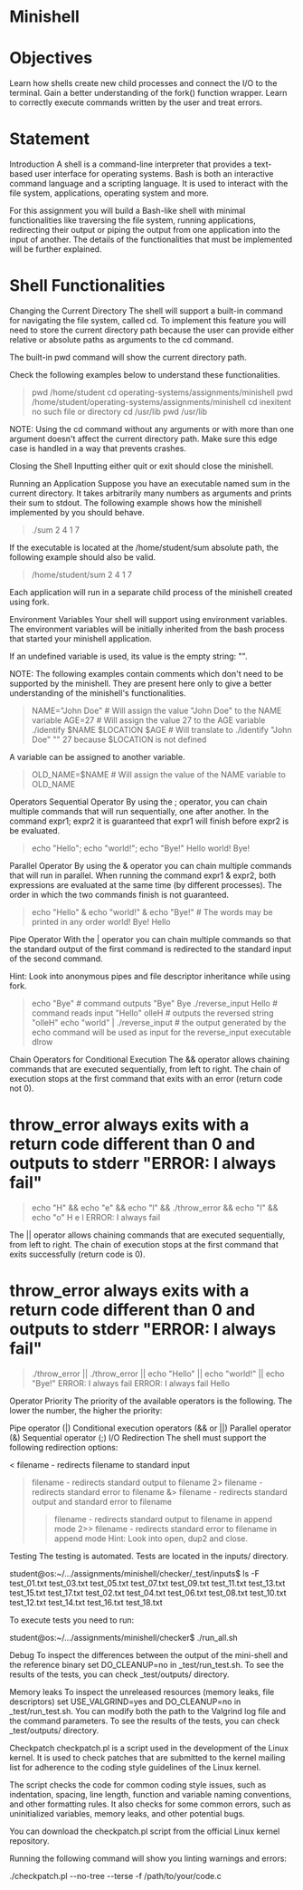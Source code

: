 # Minishell
# Objectives
Learn how shells create new child processes and connect the I/O to the terminal.
Gain a better understanding of the fork() function wrapper.
Learn to correctly execute commands written by the user and treat errors.
# Statement
Introduction
A shell is a command-line interpreter that provides a text-based user interface for operating systems. Bash is both an interactive command language and a scripting language. It is used to interact with the file system, applications, operating system and more.

For this assignment you will build a Bash-like shell with minimal functionalities like traversing the file system, running applications, redirecting their output or piping the output from one application into the input of another. The details of the functionalities that must be implemented will be further explained.

# Shell Functionalities
Changing the Current Directory
The shell will support a built-in command for navigating the file system, called cd. To implement this feature you will need to store the current directory path because the user can provide either relative or absolute paths as arguments to the cd command.

The built-in pwd command will show the current directory path.

Check the following examples below to understand these functionalities.

> pwd
/home/student
> cd operating-systems/assignments/minishell
> pwd
/home/student/operating-systems/assignments/minishell
> cd inexitent
no such file or directory
> cd /usr/lib
> pwd
/usr/lib

NOTE: Using the cd command without any arguments or with more than one argument doesn't affect the current directory path. Make sure this edge case is handled in a way that prevents crashes.

Closing the Shell
Inputting either quit or exit should close the minishell.

Running an Application
Suppose you have an executable named sum in the current directory. It takes arbitrarily many numbers as arguments and prints their sum to stdout. The following example shows how the minishell implemented by you should behave.

> ./sum 2 4 1
7

If the executable is located at the /home/student/sum absolute path, the following example should also be valid.

> /home/student/sum 2 4 1
7

Each application will run in a separate child process of the minishell created using fork.

Environment Variables
Your shell will support using environment variables. The environment variables will be initially inherited from the bash process that started your minishell application.

If an undefined variable is used, its value is the empty string: "".

NOTE: The following examples contain comments which don't need to be supported by the minishell. They are present here only to give a better understanding of the minishell's functionalities.

> NAME="John Doe"                    # Will assign the value "John Doe" to the NAME variable
> AGE=27                             # Will assign the value 27 to the AGE variable
> ./identify $NAME $LOCATION $AGE    # Will translate to ./identify "John Doe" "" 27 because $LOCATION is not defined


A variable can be assigned to another variable.

> OLD_NAME=$NAME    # Will assign the value of the NAME variable to OLD_NAME

Operators
Sequential Operator
By using the ; operator, you can chain multiple commands that will run sequentially, one after another. In the command expr1; expr2 it is guaranteed that expr1 will finish before expr2 is be evaluated.

> echo "Hello"; echo "world!"; echo "Bye!"
Hello
world!
Bye!

Parallel Operator
By using the & operator you can chain multiple commands that will run in parallel. When running the command expr1 & expr2, both expressions are evaluated at the same time (by different processes). The order in which the two commands finish is not guaranteed.

> echo "Hello" & echo "world!" & echo "Bye!"  # The words may be printed in any order
world!
Bye!
Hello


Pipe Operator
With the | operator you can chain multiple commands so that the standard output of the first command is redirected to the standard input of the second command.

Hint: Look into anonymous pipes and file descriptor inheritance while using fork.

> echo "Bye"                      # command outputs "Bye"
Bye
> ./reverse_input
Hello                             # command reads input "Hello"
olleH                             # outputs the reversed string "olleH"
> echo "world" | ./reverse_input  # the output generated by the echo command will be used as input for the reverse_input executable
dlrow


Chain Operators for Conditional Execution
The && operator allows chaining commands that are executed sequentially, from left to right. The chain of execution stops at the first command that exits with an error (return code not 0).

# throw_error always exits with a return code different than 0 and outputs to stderr "ERROR: I always fail"
> echo "H" && echo "e" && echo "l" && ./throw_error && echo "l" && echo "o"
H
e
l
ERROR: I always fail


The || operator allows chaining commands that are executed sequentially, from left to right. The chain of execution stops at the first command that exits successfully (return code is 0).

# throw_error always exits with a return code different than 0 and outputs to stderr "ERROR: I always fail"
> ./throw_error || ./throw_error || echo "Hello" || echo "world!" || echo "Bye!"
ERROR: I always fail
ERROR: I always fail
Hello


Operator Priority
The priority of the available operators is the following. The lower the number, the higher the priority:

Pipe operator (|)
Conditional execution operators (&& or ||)
Parallel operator (&)
Sequential operator (;)
I/O Redirection
The shell must support the following redirection options:

< filename - redirects filename to standard input
> filename - redirects standard output to filename
2> filename - redirects standard error to filename
&> filename - redirects standard output and standard error to filename
>> filename - redirects standard output to filename in append mode
2>> filename - redirects standard error to filename in append mode
Hint: Look into open, dup2 and close.

Testing
The testing is automated. Tests are located in the inputs/ directory.

student@os:~/.../assignments/minishell/checker/_test/inputs$ ls -F
test_01.txt  test_03.txt  test_05.txt  test_07.txt  test_09.txt  test_11.txt  test_13.txt  test_15.txt  test_17.txt
test_02.txt  test_04.txt  test_06.txt  test_08.txt  test_10.txt  test_12.txt  test_14.txt  test_16.txt  test_18.txt


To execute tests you need to run:

student@os:~/.../assignments/minishell/checker$ ./run_all.sh

Debug
To inspect the differences between the output of the mini-shell and the reference binary set DO_CLEANUP=no in _test/run_test.sh. To see the results of the tests, you can check _test/outputs/ directory.

Memory leaks
To inspect the unreleased resources (memory leaks, file descriptors) set USE_VALGRIND=yes and DO_CLEANUP=no in _test/run_test.sh. You can modify both the path to the Valgrind log file and the command parameters. To see the results of the tests, you can check _test/outputs/ directory.

Checkpatch
checkpatch.pl is a script used in the development of the Linux kernel. It is used to check patches that are submitted to the kernel mailing list for adherence to the coding style guidelines of the Linux kernel.

The script checks the code for common coding style issues, such as indentation, spacing, line length, function and variable naming conventions, and other formatting rules. It also checks for some common errors, such as uninitialized variables, memory leaks, and other potential bugs.

You can download the checkpatch.pl script from the official Linux kernel repository.

Running the following command will show you linting warnings and errors:

./checkpatch.pl --no-tree --terse -f /path/to/your/code.c
